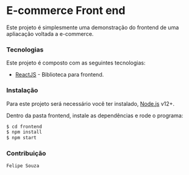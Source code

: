 # E-commerce Front end

Este projeto é simplesmente uma demonstração do frontend de uma apliacação voltada a e-commerce.

### Tecnologias

Este projeto é composto com as seguintes tecnologias:

* [ReactJS] - Biblioteca para frontend.


### Instalação

Para este projeto será necessário você ter instalado, [Node.js](https://nodejs.org/) v12+.

Dentro da pasta frontend, instale as dependências e rode o programa:

```sh
$ cd frontend
$ npm install
$ npm start
```


### Contribuição
    Felipe Souza

   [ReactJS]: <https://reactjs.org/docs/getting-started.html>
